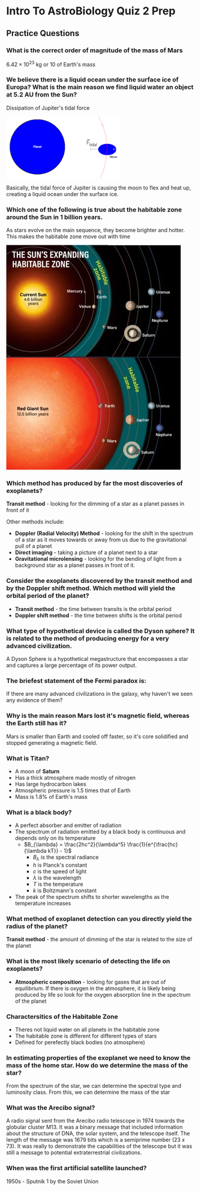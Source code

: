 # Intro To AstroBiology Quiz 2 Prep

## Practice Questions

### What is the correct order of magnitude of the mass of Mars

$6.42 \times 10^{23}$ kg or $10%$ of Earth's mass

### We believe there is a liquid ocean under the surface ice of Europa? What is the main reason we find liquid water an object at 5.2 AU from the Sun?

Dissipation of Jupiter's tidal force

![alt text](image.png)

Basically, the tidal force of Jupiter is causing the moon to flex and heat up, creating a liquid ocean under the surface ice.

### Which one of the following is true about the habitable zone around the Sun in 1 billion years.

As stars evolve on the main sequence, they become brighter and hotter. This makes the habitable zone move out with time

![alt text](image-1.png)

### Which method has produced by far the most discoveries of exoplanets?

**Transit method** - looking for the dimming of a star as a planet passes in front of it

Other methods include:

- **Doppler (Radial Velocity) Method** - looking for the shift in the spectrum of a star as it moves towards or away from us due to the gravitational pull of a planet
- **Direct imaging** - taking a picture of a planet next to a star
- **Gravitational microlensing** - looking for the bending of light from a background star as a planet passes in front of it.

### Consider the exoplanets discovered by the transit method and by the Doppler shift method. Which method will yield the orbital period of the planet?

- **Transit method** - the time between transits is the orbital period
- **Doppler shift method** - the time between shifts is the orbital period

### What type of hypothetical device is called the Dyson sphere? It is related to the method of producing energy for a very advanced civilization.

A Dyson Sphere is a hypothetical megastructure that encompasses a star and captures a large percentage of its power output.

### The briefest statement of the Fermi paradox is:

If there are many advanced civilizations in the galaxy, why haven't we seen any evidence of them?

### Why is the main reason Mars lost it's magnetic field, whereas the Earth still has it?

Mars is smaller than Earth and cooled off faster, so it's core solidified and stopped generating a magnetic field.

### What is Titan?

- A moon of **Saturn**
- Has a thick atmosphere made mostly of nitrogen
- Has large hydrocarbon lakes
- Atmospheric pressure is 1.5 times that of Earth
- Mass is 1.8% of Earth's mass

### What is a black body?

- A perfect absorber and emitter of radiation
- The spectrum of radiation emitted by a black body is continuous and depends only on its temperature
  - $B_{\lambda} = \frac{2hc^2}{\lambda^5} \frac{1}{e^{\frac{hc}{\lambda kT}} - 1}$
    - $B_{\lambda}$ is the spectral radiance
    - $h$ is Planck's constant
    - $c$ is the speed of light
    - $\lambda$ is the wavelength
    - $T$ is the temperature
    - $k$ is Boltzmann's constant
- The peak of the spectrum shifts to shorter wavelengths as the temperature increases

### What method of exoplanet detection can you directly yield the radius of the planet?

**Transit method** - the amount of dimming of the star is related to the size of the planet

### What is the most likely scenario of detecting the life on exoplanets?

- **Atmospheric composition** - looking for gases that are out of equilibrium. If there is oxygen in the atmosphere, it is likely being produced by life so look for the oxygen absorption line in the spectrum of the planet

### Charactersitics of the Habitable Zone

- Theres not liquid water on all planets in the habitable zone
- The habitable zone is different for different types of stars
- Defined for perefectly black bodies (no atmosphere)

### In estimating properties of the exoplanet we need to know the mass of the home star. How do we determine the mass of the star?

From the spectrum of the star, we can determine the spectral type and luminosity class. From this, we can determine the mass of the star

### What was the Arecibo signal?

A radio signal sent from the Arecibo radio telescope in 1974 towards the globular cluster M13. It was a binary message that included information about the structure of DNA, the solar system, and the telescope itself. The length of the message was 1679 bits which is a semiprime number (23 x 73). It was really to demonstrate the capabilities of the telescope but it was still a message to potential extraterrestrial civilizations.

### When was the first artificial satellite launched?

1950s - Sputnik 1 by the Soviet Union
